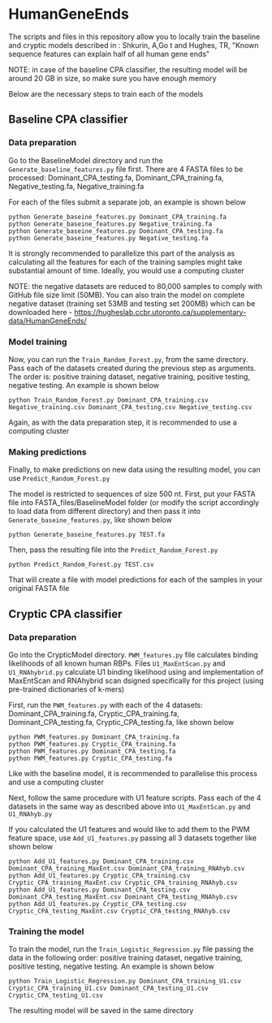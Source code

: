 # HumanGeneEnds

The scripts and files in this repository allow you to locally train the baseline and cryptic models described in : Shkurin, A,Go t and Hughes, TR, "Known sequence features can explain half of all human gene ends"     

NOTE: in case of the baseline CPA classifier, the resulting model will be around 20 GB in size, so make sure you have enough memory  

Below are the necessary steps to train each of the models

## Baseline CPA classifier

### Data preparation

Go to the BaselineModel directory and run the `Generate_baseline_features.py` file first. There are 4 FASTA files to be processed: Dominant_CPA_testing.fa, Dominant_CPA_training.fa, Negative_testing.fa, Negative_training.fa  

For each of the files submit a separate job, an example is shown below  

```
python Generate_baseine_features.py Dominant_CPA_training.fa
python Generate_baseine_features.py Negative_training.fa
python Generate_baseine_features.py Dominant_CPA_testing.fa
python Generate_baseine_features.py Negative_testing.fa

```

It is strongly recommended to parallelize this part of the analysis as calculating all the features for each of the training samples might take substantial amount of time. Ideally, you would use a computing cluster  

NOTE: the negative datasets are reduced to 80,000 samples to comply with GitHub file size limit (50MB). You can also train the model on complete negative dataset (training set 53MB and testing set 200MB) which can be downloaded here - https://hugheslab.ccbr.utoronto.ca/supplementary-data/HumanGeneEnds/

### Model training

Now, you can run the `Train_Random_Forest.py`, from the same directory. Pass each of the datasets created during the previous step as arguments. The order is: positive training dataset, negative training, positive testing, negative testing. An example is shown below

```
python Train_Random_Forest.py Dominant_CPA_training.csv Negative_training.csv Dominant_CPA_testing.csv Negative_testing.csv
```

Again, as with the data preparation step, it is recommended to use a computing cluster  

### Making predictions
Finally, to make predictions on new data using the resulting model, you can use `Predict_Random_Forest.py`  

The model is restricted to sequences of size 500 nt. First, put your FASTA file into FASTA_files/BaselineModel folder (or modify the script accordingly to load data from different directory) and then pass it into `Generate_baseine_features.py`, like shown below

```
python Generate_baseine_features.py TEST.fa
```

Then, pass the resulting file into the `Predict_Random_Forest.py`  

```
python Predict_Random_Forest.py TEST.csv
```

That will create a file with model predictions for each of the samples in your original FASTA file

## Cryptic CPA classifier

### Data preparation
Go into the CrypticModel directory. `PWM_features.py` file calculates binding likelihoods of all known human RBPs. Files `U1_MaxEntScan.py` and `U1_RNAhybrid.py` calculate U1 binding likelihood using and implementation of MaxEntScan and RNAhybrid scan dsigned specifically for this project (using pre-trained dictionaries of k-mers)  

First, run the `PWM_features.py` with each of the 4 datasets: Dominant_CPA_training.fa, Cryptic_CPA_training.fa, Dominant_CPA_testing.fa, Cryptic_CPA_testing.fa, like shown below

```
python PWM_features.py Dominant_CPA_training.fa
python PWM_features.py Cryptic_CPA_training.fa
python PWM_features.py Dominant_CPA_testing.fa
python PWM_features.py Cryptic_CPA_testing.fa
```

Like with the baseline model, it is recommended to parallelise this process and use a computing cluster  

Next, follow the same procedure with U1 feature scripts. Pass each of the 4 datasets in the same way as described above into `U1_MaxEntScan.py` and `U1_RNAhyb.py`  

If you calculated the U1 features and would like to add them to the PWM feature space, use `Add_U1_features.py` passing all 3 datasets together like shown below  

```
python Add_U1_features.py Dominant_CPA_training.csv Dominant_CPA_training_MaxEnt.csv Dominant_CPA_training_RNAhyb.csv
python Add_U1_features.py Cryptic_CPA_training.csv Cryptic_CPA_training_MaxEnt.csv Cryptic_CPA_training_RNAhyb.csv
python Add_U1_features.py Dominant_CPA_testing.csv Dominant_CPA_testing_MaxEnt.csv Dominant_CPA_testing_RNAhyb.csv
python Add_U1_features.py Cryptic_CPA_testing.csv Cryptic_CPA_testing_MaxEnt.csv Cryptic_CPA_testing_RNAhyb.csv
```

### Training the model
To train the model, run the `Train_Logistic_Regression.py` file passing the data in the following order: positive training dataset, negative training, positive testing, negative testing. An example is shown below

```
python Train_Logistic_Regression.py Dominant_CPA_training_U1.csv Cryptic_CPA_training_U1.csv Dominant_CPA_testing_U1.csv Cryptic_CPA_testing_U1.csv
```

The resulting model will be saved in the same directory
